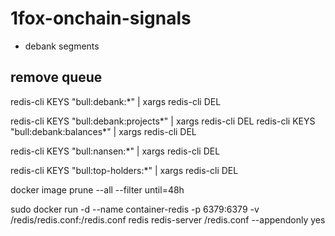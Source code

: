 # 1fox-onchain-signals
 - debank segments

## remove queue
redis-cli KEYS "bull:debank:*" | xargs redis-cli DEL

redis-cli KEYS "bull:debank:projects*" | xargs redis-cli DEL
redis-cli KEYS "bull:debank:balances*" | xargs redis-cli DEL


redis-cli KEYS "bull:nansen:*" | xargs redis-cli DEL

redis-cli KEYS "bull:top-holders:*" | xargs redis-cli DEL

docker image prune --all --filter until=48h

sudo docker run -d --name container-redis -p 6379:6379  -v /redis/redis.conf:/redis.conf redis redis-server /redis.conf --appendonly yes